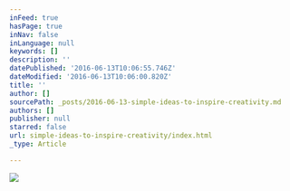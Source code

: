 ```yaml
---
inFeed: true
hasPage: true
inNav: false
inLanguage: null
keywords: []
description: ''
datePublished: '2016-06-13T10:06:55.746Z'
dateModified: '2016-06-13T10:06:00.820Z'
title: ''
author: []
sourcePath: _posts/2016-06-13-simple-ideas-to-inspire-creativity.md
authors: []
publisher: null
starred: false
url: simple-ideas-to-inspire-creativity/index.html
_type: Article

---
```

![](https://the-grid-user-content.s3-us-west-2.amazonaws.com/cb149714-80c2-4a37-9c86-56e50ad84e84.png)